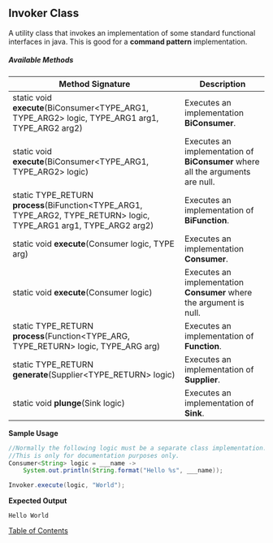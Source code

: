 ## Invoker Class

A utility class that invokes an implementation of some standard functional interfaces in java. This is good for a **command pattern** implementation.

##### Available Methods

| Method Signature                                             | Description                                                  |
| ------------------------------------------------------------ | ------------------------------------------------------------ |
| static void **execute**(BiConsumer<TYPE_ARG1, TYPE_ARG2> logic, TYPE_ARG1 arg1, TYPE_ARG2 arg2) | Executes an implementation **BiConsumer**.                   |
| static void **execute**(BiConsumer<TYPE_ARG1, TYPE_ARG2> logic) | Executes an implementation of **BiConsumer** where all the arguments are null. |
| static TYPE_RETURN **process**(BiFunction<TYPE_ARG1, TYPE_ARG2, TYPE_RETURN> logic, TYPE_ARG1 arg1, TYPE_ARG2 arg2) | Executes an implementation of **BiFunction**.                |
| static void **execute**(Consumer<TYPE> logic, TYPE arg)      | Executes an implementation **Consumer**.                     |
| static void **execute**(Consumer<TYPE> logic)                | Executes an implementation **Consumer** where the argument is null. |
| static TYPE_RETURN **process**(Function<TYPE_ARG, TYPE_RETURN> logic, TYPE_ARG arg) | Executes an implementation of **Function**.                  |
| static TYPE_RETURN **generate**(Supplier<TYPE_RETURN> logic) | Executes an implementation of **Supplier**.                  |
| static void **plunge**(Sink logic)                           | Executes an implementation of **Sink**.                      |

**Sample Usage**

```java
//Normally the following logic must be a separate class implementation.
//This is only for documentation purposes only.
Consumer<String> logic = ___name -> 
    System.out.println(String.format("Hello %s", ___name));

Invoker.execute(logic, "World");
```

**Expected Output**

```
Hello World
```

[Table of Contents](USER_GUIDE_TOC.md)

